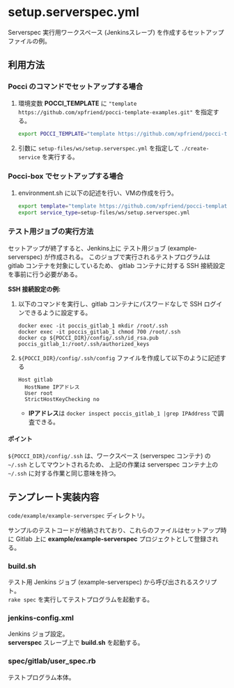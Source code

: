 setup.serverspec.yml
====================
Serverspec 実行用ワークスペース (Jenkinsスレーブ) を作成するセットアップファイルの例。

利用方法
--------
### Pocci のコマンドでセットアップする場合
1.  環境変数 **POCCI_TEMPLATE** に
    `"template https://github.com/xpfriend/pocci-template-examples.git"` を指定する。

    ```bash
    export POCCI_TEMPLATE="template https://github.com/xpfriend/pocci-template-examples.git"
    ```

1.  引数に `setup-files/ws/setup.serverspec.yml` を指定して `./create-service`
    を実行する。

### Pocci-box でセットアップする場合
1.  environment.sh に以下の記述を行い、VMの作成を行う。
    ```bash
    export template="template https://github.com/xpfriend/pocci-template-examples.git"
    export service_type=setup-files/ws/setup.serverspec.yml
    ```

### テスト用ジョブの実行方法
セットアップが終了すると、Jenkins上に テスト用ジョブ (example-serverspec) が作成される。
このジョブで実行されるテストプログラムは gitlab コンテナを対象にしているため、
gitlab コンテナに対する SSH 接続設定を事前に行う必要がある。

**SSH 接続設定の例:**

1.  以下のコマンドを実行し、gitlab コンテナにパスワードなしで SSH ログインできるように設定する。

    ```
    docker exec -it poccis_gitlab_1 mkdir /root/.ssh
    docker exec -it poccis_gitlab_1 chmod 700 /root/.ssh
    docker cp ${POCCI_DIR}/config/.ssh/id_rsa.pub poccis_gitlab_1:/root/.ssh/authorized_keys
    ```

1.  `${POCCI_DIR}/config/.ssh/config` ファイルを作成して以下のように記述する

    ```
    Host gitlab
      HostName IPアドレス
      User root
      StrictHostKeyChecking no
    ```

    *   **IPアドレス**は `docker inspect poccis_gitlab_1 |grep IPAddress` で調査できる。

#### ポイント
`${POCCI_DIR}/config/.ssh` は、ワークスペース (serverspec コンテナ)
の `~/.ssh` としてマウントされるため、
上記の作業は serverspec コンテナ上の `~/.ssh` に対する作業と同じ意味を持つ。


テンプレート実装内容
--------------------
`code/example/example-serverspec` ディレクトリ。

サンプルのテストコードが格納されており、これらのファイルはセットアップ時に
Gitlab 上に **example/example-serverspec** プロジェクトとして登録される。

### build.sh
テスト用 Jenkins ジョブ (example-serverspec) から呼び出されるスクリプト。  
`rake spec` を実行してテストプログラムを起動する。

### jenkins-config.xml
Jenkins ジョブ設定。  
**serverspec** スレーブ上で **build.sh** を起動する。

### spec/gitlab/user_spec.rb
テストプログラム本体。
